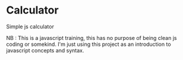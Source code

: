 # Calculator
Simple js calculator

NB : This is a javascript training, this has no purpose of being clean js coding or somekind. I'm just using this project as an introduction to javascript concepts
and syntax.
